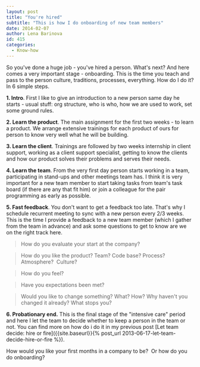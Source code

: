 ```yaml
---
layout: post
title: "You're hired"
subtitle: "This is how I do onboarding of new team members"
date: 2014-02-07
author: Lena Barinova
id: 415
categories:
  - Know-how
---
```


So you've done a huge job - you've hired a person. What's next? And here comes a very important stage - onboarding. This is the time you teach and pass to the person culture, traditions, processes, everything. How do I do it? In 6 simple steps.

**1. Intro**. First I like to give an introduction to a new person same day he starts - usual stuff: org structure, who is who, how we are used to work, set some ground rules.

**2. Learn the product**. The main assignment for the first two weeks - to learn a product. We arrange extensive trainings for each product of ours for person to know very well what he will be building.

**3. Learn the client**. Trainings are followed by two weeks internship in client support, working as a client support specialist, getting to know the clients and how our product solves their problems and serves their needs.

**4. Learn the team**. From the very first day person starts working in a team, participating in stand-ups and other meetings team has. I think it is very important for a new team member to start taking tasks from team's task board (if there are any that fit him) or join a colleague for the pair programming as early as possible.

**5. Fast feedback**. You don't want to get a feedback too late. That's why I schedule recurrent meeting to sync with a new person every 2/3 weeks. This is the time I provide a feedback to a new team member (which I gather from the team in advance) and ask some questions to get to know are we on the right track here.

> How do you evaluate your start at the company?

> How do you like the product? Team? Code base? Process? Atmosphere?  Culture?

> How do you feel?

> Have you expectations been met?

> Would you like to change something? What? How? Why haven't you changed it already? What stops you?

**6. Probationary end.** This is the final stage of the "intensive care" period and here I let the team to decide whether to keep a person in the team or not. You can find more on how do i do it in my previous post [Let team decide: hire or fire]({{site.baseurl}}{% post_url 2013-06-17-let-team-decide-hire-or-fire %}).

How would you like your first months in a company to be?  Or how do you do onboarding?